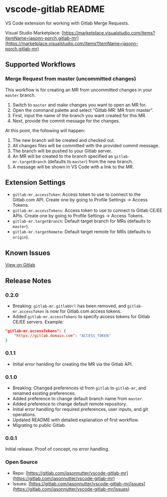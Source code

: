 # vscode-gitlab README

VS Code extension for working with Gitlab Merge Requests.

Visual Studio Marketplace: [https://marketplace.visualstudio.com/items?itemName=jasonn-porch.gitlab-mr](https://marketplace.visualstudio.com/items?itemName=jasonn-porch.gitlab-mr)

## Supported Workflows

### Merge Request from master (uncommitted changes)

This workflow is for creating an MR from uncommitted changes in your `master` branch.

1. Switch to `master` and make changes you want to open an MR for.
2. Open the command palette and select "Gitlab MR: MR from master".
3. First, input the name of the branch you want created for this MR.
4. Next, provide the commit message for the changes.

At this point, the following will happen:
1. The new branch will be created and checked out.
2. All changes files will be committed with the provided commit message.
3. The branch will be pushed to your Gitlab server.
4. An MR will be created to the branch specified as `gitlab-mr.targetBranch` (defaults to `master`) from the new branch.
5. A message will be shown in VS Code with a link to the MR.

## Extension Settings

* `gitlab-mr.accessToken`: Access token to use to connect to the Gitlab.com API. Create one by going to Profile Settings -> Access Tokens.
* `gitlab-mr.accessTokens`: Access token to use to connect to Gitlab CE/EE APIs. Create one by going to Profile Settings -> Access Tokens.
* `gitlab-mr.targetBranch`: Default target branch for MRs (defaults to `master`).
* `gitlab-mr.targetRemote`: Default target remote for MRs (defaults to `origin`).

## Known Issues

[View on Gitlab](https://gitlab.com/jasonnutter/vscode-gitlab-mr/issues?scope=all&state=opened&utf8=%E2%9C%93&label_name%5B%5D=Bug)

## Release Notes

### 0.2.0

* Breaking: `gitlab-mr.gitlabUrl` has been removed, and `gitlab-mr.accessToken` is now for Gitlab.com access tokens.
* Added `gitlab-mr.accessTokens` to specify access tokens for Gitlab CE/EE servers. Example:

```json
"gitlab-mr.accessTokens": {
    "https://gitlab.domain.com": "ACCESS_TOKEN"
}
```

### 0.1.1

* Initial error hanlding for creating the MR via the Gitlab API.

### 0.1.0

* Breaking: Changed preferences id from `gitlab` to `gitlab-mr`, and renamed existing preferences.
* Added preference to change default branch name from `master`.
* Added preference to change default remote repository.
* Initial error handling for required preferences, user inputs, and git operations.
* Updated README with detailed explanation of first workflow.
* Migrating to public Gitlab.

### 0.0.1

Initial release. Proof of concept, no error handling.

### Open Source

* Repo: [https://gitlab.com/jasonnutter/vscode-gitlab-mr](https://gitlab.com/jasonnutter/vscode-gitlab-mr)
* Issues: [https://gitlab.com/jasonnutter/vscode-gitlab-mr/issues](https://gitlab.com/jasonnutter/vscode-gitlab-mr/issues)
